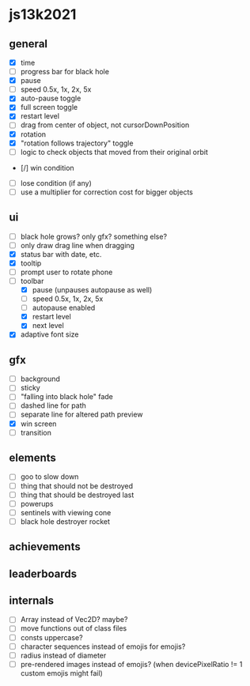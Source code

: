 # js13k2021

## general
- [x] time
- [ ] progress bar for black hole
- [x] pause
- [ ] speed 0.5x, 1x, 2x, 5x
- [x] auto-pause toggle
- [x] full screen toggle
- [x] restart level
- [ ] drag from center of object, not cursorDownPosition
- [x] rotation
- [x] "rotation follows trajectory" toggle
- [ ] logic to check objects that moved from their original orbit
- [/] win condition
- [ ] lose condition (if any)
- [ ] use a multiplier for correction cost for bigger objects

## ui
- [ ] black hole grows? only gfx? something else?
- [ ] only draw drag line when dragging
- [x] status bar with date, etc.
- [x] tooltip
- [ ] prompt user to rotate phone
- [ ] toolbar
  - [x] pause (unpauses autopause as well)
  - [ ] speed 0.5x, 1x, 2x, 5x
  - [ ] autopause enabled
  - [x] restart level
  - [x] next level
- [x] adaptive font size

## gfx
- [ ] background
- [ ] sticky
- [ ] "falling into black hole" fade
- [ ] dashed line for path
- [ ] separate line for altered path preview
- [x] win screen
- [ ] transition

## elements
- [ ] goo to slow down
- [ ] thing that should not be destroyed
- [ ] thing that should be destroyed last
- [ ] powerups
- [ ] sentinels with viewing cone
- [ ] black hole destroyer rocket

## achievements

## leaderboards

## internals
- [ ] Array<Float32> instead of Vec2D? maybe?
- [ ] move functions out of class files
- [ ] consts uppercase?
- [ ] character sequences instead of emojis for emojis?
- [ ] radius instead of diameter
- [ ] pre-rendered images instead of emojis? (when devicePixelRatio != 1 custom emojis might fail)
